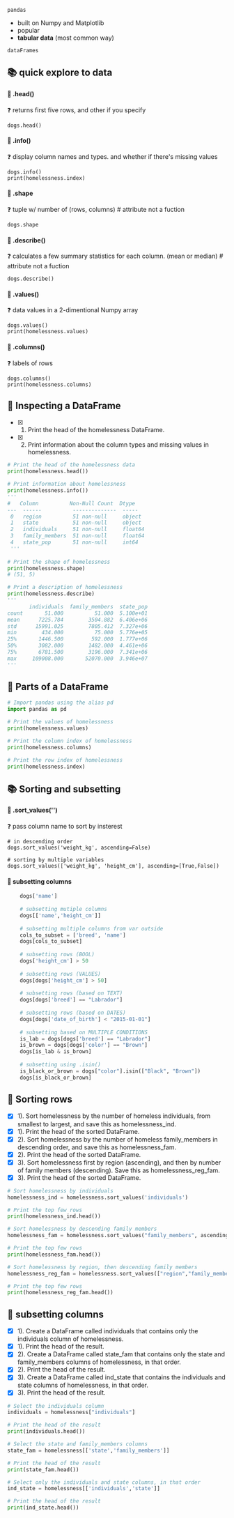 `pandas` 
- built on Numpy and Matplotlib
- popular
- **tabular data** (most common way)

`dataFrames`
## 📚 quick explore to data
#### 🔽 .head()
❓ returns first five rows, and other if you specify

    dogs.head()
#### 🔽 .info()
❓ display column names and types. and whether if there's missing values

    dogs.info()
    print(homelessness.index)
#### 🔽 .shape
❓ tuple w/ number of (rows, columns) # attribute not a fuction

    dogs.shape
#### 🔽 .describe()
❓  calculates a few summary statistics for each column. (mean or median) # attribute not a fuction

    dogs.describe()
#### 🔽 .values()
❓ data values in a 2-dimentional Numpy array

    dogs.values()
    print(homelessness.values)
#### 🔽 .columns()
❓ labels of rows

    dogs.columns()
    print(homelessness.columns)

## 🦍 Inspecting a DataFrame
- [x] 1. Print the head of the homelessness DataFrame.
- [x] 2. Print information about the column types and missing values in homelessness.
```py
# Print the head of the homelessness data
print(homelessness.head())

# Print information about homelessness
print(homelessness.info())
'''
#   Column          Non-Null Count  Dtype  
---  ------          --------------  -----  
 0   region          51 non-null     object 
 1   state           51 non-null     object 
 2   individuals     51 non-null     float64
 3   family_members  51 non-null     float64
 4   state_pop       51 non-null     int64  
 '''
 
# Print the shape of homelessness
print(homelessness.shape)
# (51, 5)

# Print a description of homelessness
print(homelessness.describe)
'''
       individuals  family_members  state_pop
count       51.000          51.000  5.100e+01
mean      7225.784        3504.882  6.406e+06
std      15991.025        7805.412  7.327e+06
min        434.000          75.000  5.776e+05
25%       1446.500         592.000  1.777e+06
50%       3082.000        1482.000  4.461e+06
75%       6781.500        3196.000  7.341e+06
max     109008.000       52070.000  3.946e+07
'''
```
## 🦍 Parts of a DataFrame
```py
# Import pandas using the alias pd
import pandas as pd

# Print the values of homelessness
print(homelessness.values)

# Print the column index of homelessness
print(homelessness.columns)

# Print the row index of homelessness
print(homelessness.index)
```
## 📚 Sorting and subsetting
#### 🔽 .sort_values('')
❓ pass column name to sort by insterest
    
    # in descending order
    dogs.sort_values('weight_kg', ascending=False)
    
    # sorting by multiple variables
    dogs.sort_values(['weight_kg', 'height_cm'], ascending=[True,False])
#### 🔽 subsetting columns
```py
    dogs['name']
    
    # subsetting mutiple columns
    dogs[['name','height_cm']]
    
    # subsetting multiple columns from var outside
    cols_to_subset = ['breed', 'name']
    dogs[cols_to_subset]
    
    # subsetting rows (BOOL)
    dogs['height_cm'] > 50
    
    # subsetting rows (VALUES)
    dogs[dogs['height_cm'] > 50]
    
    # subsetting rows (based on TEXT)
    dogs[dogs['breed'] == "Labrador"]
    
    # subsetting rows (based on DATES)
    dogs[dogs['date_of_birth'] < "2015-01-01"]
    
    # subsetting based on MULTIPLE CONDITIONS
    is_lab = dogs[dogs['breed'] == "Labrador"]
    is_brown = dogs[dogs['color'] == "Brown"]
    dogs[is_lab & is_brown]
    
    # subsetting using .isin()
    is_black_or_brown = dogs["color"].isin(["Black", "Brown"])
    dogs[is_black_or_brown]
```
## 🦍 Sorting rows
- [x] 1). Sort homelessness by the number of homeless individuals, from smallest to largest, and save this as homelessness_ind.
- [x] 1). Print the head of the sorted DataFrame.
- [x] 2). Sort homelessness by the number of homeless family_members in descending order, and save this as homelessness_fam.
- [x] 2). Print the head of the sorted DataFrame.
- [x] 3). Sort homelessness first by region (ascending), and then by number of family members (descending). Save this as homelessness_reg_fam.
- [x] 3). Print the head of the sorted DataFrame.
```py
# Sort homelessness by individuals
homelessness_ind = homelessness.sort_values('individuals')

# Print the top few rows
print(homelessness_ind.head())
```
```py
# Sort homelessness by descending family members
homelessness_fam = homelessness.sort_values("family_members", ascending=False)

# Print the top few rows
print(homelessness_fam.head())
```
```py
# Sort homelessness by region, then descending family members
homelessness_reg_fam = homelessness.sort_values(["region","family_members"], ascending=[True,False])

# Print the top few rows
print(homelessness_reg_fam.head())
```
## 🦍 subsetting columns
- [x] 1). Create a DataFrame called individuals that contains only the individuals column of homelessness.
- [x] 1). Print the head of the result.
- [x] 2). Create a DataFrame called state_fam that contains only the state and family_members columns of homelessness, in that order.
- [x] 2). Print the head of the result.
- [x] 3). Create a DataFrame called ind_state that contains the individuals and state columns of homelessness, in that order.
- [x] 3). Print the head of the result.
```py
# Select the individuals column
individuals = homelessness["individuals"]

# Print the head of the result
print(individuals.head())
```
```py
# Select the state and family_members columns
state_fam = homelessness[['state','family_members']]

# Print the head of the result
print(state_fam.head())
```
```py
# Select only the individuals and state columns, in that order
ind_state = homelessness[['individuals','state']]

# Print the head of the result
print(ind_state.head())
```
